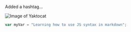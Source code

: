 # 
Added a hashtag...

![Image of Yaktocat](https://octodex.github.com/images/yaktocat.png)

``` javascript
var myVar = "Learning how to use JS syntax in markdown";
```  

